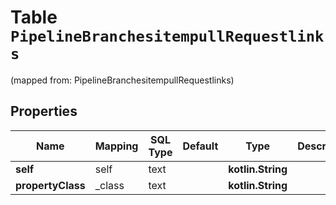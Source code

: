
# Table `PipelineBranchesitempullRequestlinks`
(mapped from: PipelineBranchesitempullRequestlinks)

## Properties
Name | Mapping | SQL Type | Default | Type | Description | Notes
---- | ------- | -------- | ------- | ---- | ----------- | -----
**self** | self | text |  | **kotlin.String** |  |  [optional]
**propertyClass** | _class | text |  | **kotlin.String** |  |  [optional]




